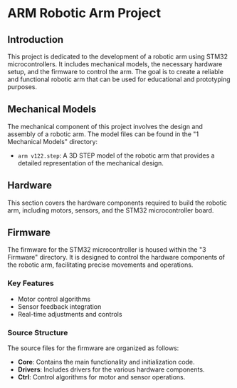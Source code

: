 # ARM Robotic Arm Project

## Introduction
This project is dedicated to the development of a robotic arm using STM32 microcontrollers. It includes mechanical models, the necessary hardware setup, and the firmware to control the arm. The goal is to create a reliable and functional robotic arm that can be used for educational and prototyping purposes.

## Mechanical Models
The mechanical component of this project involves the design and assembly of a robotic arm. The model files can be found in the "1 Mechanical Models" directory:

- `arm v122.step`: A 3D STEP model of the robotic arm that provides a detailed representation of the mechanical design.

## Hardware
This section covers the hardware components required to build the robotic arm, including motors, sensors, and the STM32 microcontroller board.

## Firmware
The firmware for the STM32 microcontroller is housed within the "3 Firmware" directory. It is designed to control the hardware components of the robotic arm, facilitating precise movements and operations.

### Key Features
- Motor control algorithms
- Sensor feedback integration
- Real-time adjustments and controls

### Source Structure
The source files for the firmware are organized as follows:
- **Core**: Contains the main functionality and initialization code.
- **Drivers**: Includes drivers for the various hardware components.
- **Ctrl**: Control algorithms for motor and sensor operations.

